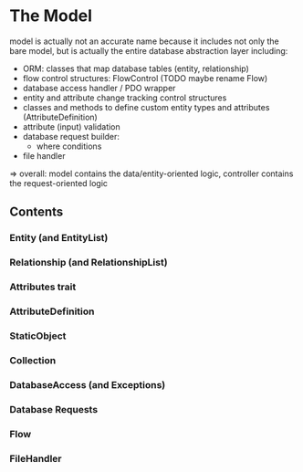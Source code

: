 # The Model

model is actually not an accurate name because it includes not only the bare model, but is actually the entire database
abstraction layer including:

- ORM: classes that map database tables (entity, relationship)
- flow control structures: FlowControl (TODO maybe rename Flow)
- database access handler / PDO wrapper
- entity and attribute change tracking control structures
- classes and methods to define custom entity types and attributes (AttributeDefinition)
- attribute (input) validation
- database request builder:
	- where conditions
- file handler


=> overall: model contains the data/entity-oriented logic, controller contains the request-oriented logic

## Contents
### Entity (and EntityList)

### Relationship (and RelationshipList)

### Attributes trait

### AttributeDefinition

### StaticObject

### Collection

### DatabaseAccess (and Exceptions)

### Database Requests

### Flow

### FileHandler
